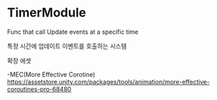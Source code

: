 # TimerModule
Func that call Update events at a specific time

특정 시간에 업데이트 이벤트를 호출하는 시스템


확장 에셋

-MEC(More Effective Corotine) https://assetstore.unity.com/packages/tools/animation/more-effective-coroutines-pro-68480
